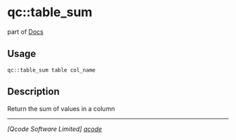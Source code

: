 qc::table_sum
=============

part of [Docs](../index.md)

Usage
-----
`qc::table_sum table col_name`

Description
-----------
Return the sum of values in a column

----------------------------------
*[Qcode Software Limited] [qcode]*

[qcode]: http://www.qcode.co.uk "Qcode Software"